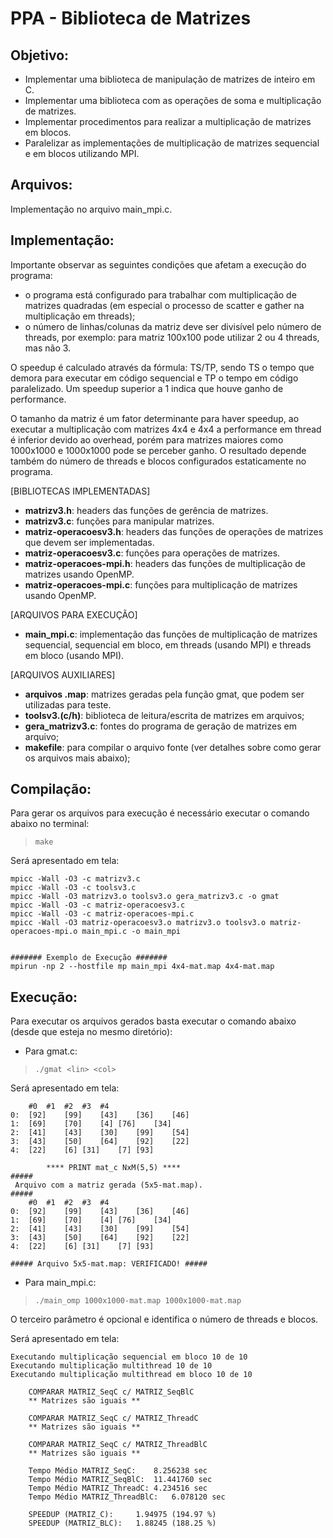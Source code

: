 # PPA - Biblioteca de Matrizes

## Objetivo:
- Implementar uma biblioteca de manipulação de matrizes de inteiro em C.
- Implementar uma biblioteca com as operações de soma e multiplicação de matrizes.
- Implementar procedimentos para realizar a multiplicação de matrizes em blocos.
- Paralelizar as implementações de multiplicação de matrizes sequencial e em blocos utilizando MPI.

## Arquivos:

Implementação no arquivo main_mpi.c.

## Implementação:

Importante observar as seguintes condições que afetam a execução do programa:
- o programa está configurado para trabalhar com multiplicação de matrizes quadradas (em especial o processo de scatter e gather na multiplicação em threads);
- o número de linhas/colunas da matriz deve ser divisível pelo número de threads, por exemplo: para matriz 100x100 pode utilizar 2 ou 4 threads, mas não 3.

O speedup é calculado através da fórmula: TS/TP, sendo TS o tempo que demora para executar em código sequencial e TP o tempo em código paralelizado. Um speedup superior a 1 indica que houve ganho de performance.

O tamanho da matriz é um fator determinante para haver speedup, ao executar a multiplicação com matrizes 4x4 e 4x4 a performance em thread é inferior devido ao overhead, porém para matrizes maiores como 1000x1000 e 1000x1000 pode se perceber ganho. O resultado depende também do número de threads e blocos configurados estaticamente no programa.

[BIBLIOTECAS IMPLEMENTADAS]
- **matrizv3.h**: headers das funções de gerência de matrizes.
- **matrizv3.c**: funções para manipular matrizes.
- **matriz-operacoesv3.h**: headers das funções de operações de matrizes que devem ser implementadas.
- **matriz-operacoesv3.c**: funções para operações de matrizes.
- **matriz-operacoes-mpi.h**: headers das funções de multiplicação de matrizes usando OpenMP.
- **matriz-operacoes-mpi.c**: funções para multiplicação de matrizes usando OpenMP.

[ARQUIVOS PARA EXECUÇÃO]
- **main_mpi.c**: implementação das funções de multiplicação de matrizes sequencial, sequencial em bloco, em threads (usando MPI) e threads em bloco (usando MPI).

[ARQUIVOS AUXILIARES]
- **arquivos .map**: matrizes geradas pela função gmat, que podem ser utilizadas para teste.
- **toolsv3.(c/h)**: biblioteca de leitura/escrita de matrizes em arquivos;
- **gera_matrizv3.c**: fontes do programa de geração de matrizes em arquivo;
- **makefile**: para compilar o arquivo fonte (ver detalhes sobre como gerar os arquivos mais abaixo);

## Compilação:

Para gerar os arquivos para execução é necessário executar o comando abaixo no terminal:

> `make`

Será apresentado em tela:
```
mpicc -Wall -O3 -c matrizv3.c
mpicc -Wall -O3 -c toolsv3.c
mpicc -Wall -O3 matrizv3.o toolsv3.o gera_matrizv3.c -o gmat 
mpicc -Wall -O3 -c matriz-operacoesv3.c
mpicc -Wall -O3 -c matriz-operacoes-mpi.c
mpicc -Wall -O3 matriz-operacoesv3.o matrizv3.o toolsv3.o matriz-operacoes-mpi.o main_mpi.c -o main_mpi 


####### Exemplo de Execução #######
mpirun -np 2 --hostfile mp main_mpi 4x4-mat.map 4x4-mat.map
```

## Execução:

Para executar os arquivos gerados basta executar o comando abaixo (desde que esteja no mesmo diretório):

- Para gmat.c:
> `./gmat <lin> <col>`

Será apresentado em tela:
```
	#0	#1	#2	#3	#4	
0:	[92]	[99]	[43]	[36]	[46]	
1:	[69]	[70]	[4]	[76]	[34]	
2:	[41]	[43]	[30]	[99]	[54]	
3:	[43]	[50]	[64]	[92]	[22]	
4:	[22]	[6]	[31]	[7]	[93]	

		**** PRINT mat_c NxM(5,5) **** 
#####
 Arquivo com a matriz gerada (5x5-mat.map).
#####
	#0	#1	#2	#3	#4	
0:	[92]	[99]	[43]	[36]	[46]	
1:	[69]	[70]	[4]	[76]	[34]	
2:	[41]	[43]	[30]	[99]	[54]	
3:	[43]	[50]	[64]	[92]	[22]	
4:	[22]	[6]	[31]	[7]	[93]	

##### Arquivo 5x5-mat.map: VERIFICADO! #####
```

- Para main_mpi.c:
> `./main_omp 1000x1000-mat.map 1000x1000-mat.map`

O terceiro parâmetro é opcional e identifica o número de threads e blocos.

Será apresentado em tela:
```Executando multiplicação sequencial 10 de 10
Executando multiplicação sequencial em bloco 10 de 10
Executando multiplicação multithread 10 de 10
Executando multiplicação multithread em bloco 10 de 10

	COMPARAR MATRIZ_SeqC c/ MATRIZ_SeqBlC
	** Matrizes são iguais **

	COMPARAR MATRIZ_SeqC c/ MATRIZ_ThreadC
	** Matrizes são iguais **

	COMPARAR MATRIZ_SeqC c/ MATRIZ_ThreadBlC
	** Matrizes são iguais **

	Tempo Médio MATRIZ_SeqC:	8.256238 sec 
	Tempo Médio MATRIZ_SeqBlC:	11.441760 sec
	Tempo Médio MATRIZ_ThreadC:	4.234516 sec 
	Tempo Médio MATRIZ_ThreadBlC:	6.078120 sec 

	SPEEDUP (MATRIZ_C): 	1.94975 (194.97 %)
	SPEEDUP (MATRIZ_BLC): 	1.88245 (188.25 %)
```